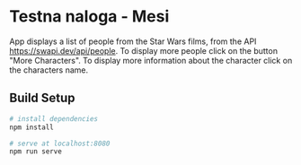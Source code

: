 # Testna naloga - Mesi

App displays a list of people from the Star Wars films, from the API https://swapi.dev/api/people.
To display more people click on the button "More Characters".
To display more information about the character click on the characters name.

## Build Setup

``` bash
# install dependencies
npm install

# serve at localhost:8080
npm run serve
```
